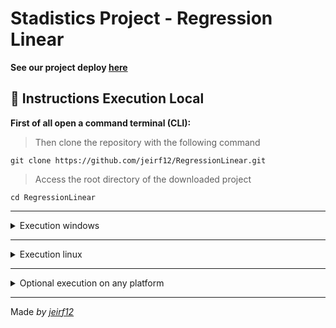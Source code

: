 # Stadistics Project - Regression Linear
**See our project deploy [here](https://6393b3d5c729980cd809686f--super-bublanina-e9d84c.netlify.app/)**
## :wrench: Instructions Execution Local
**First of all open a command terminal (CLI):**
> Then clone the repository with the following command
```
git clone https://github.com/jeirf12/RegressionLinear.git
```
> Access the root directory of the downloaded project
```
cd RegressionLinear
```
---
<details>
  <summary>Execution windows</summary>

  > Execution following command in the terminal
  ```
  start index.html
  ```
</details>

---
<details>
  <summary>Execution linux</summary>

  > Execution following command in the terminal
  ```
  gio open index.html
  ```
</details>

---
<details>
  <summary>
    Optional execution on any platform
  </summary>

  For this, you additionally need to install the following program [live-server](https://www.npmjs.com/package/live-server).
  > After having installed the previous program, we can run the following command:
  ```
  live-server
  ```
</details>

---

Made _by [jeirf12](https://github.com/jeirf12)_
